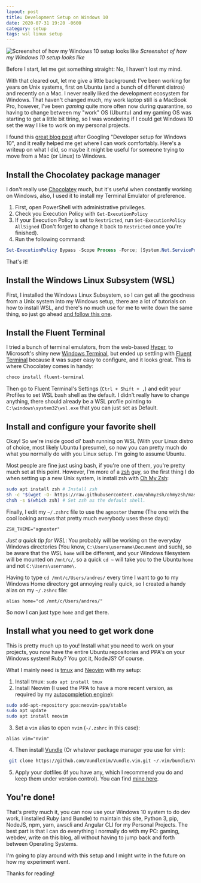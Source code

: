 ```yaml
---
layout: post
title: Development Setup on Windows 10
date: 2020-07-31 19:20 -0600
category: setup
tags: wsl linux setup
---
```


![Screenshot of how my Windows 10 setup looks like](https://raw.githubusercontent.com/andres-arias/andres-arias.github.io/master/assets/img/windows.PNG)
*Screenshot of how my Windows 10 setup looks like*

Before I start, let me get something straight: No, I haven't lost my mind.

With that cleared out, let me give a little background: I've been working for years on Unix systems, first on Ubuntu (and a bunch of different distros) and recently on a Mac. I never really liked the development ecosystem for Windows. That haven't changed much, my work laptop still is a MacBook Pro, however, I've been *gaming* quite more often now during quarantine, so having to change between my "work" OS (Ubuntu) and my gaming OS was starting to get a little bit tiring, so I was wondering if I could get Windows 10 set the way I like to work on my personal projects.

I found this [great blog post](https://char.gd/blog/2017/how-to-set-up-the-perfect-modern-dev-environment-on-windows) after Googling "Developer setup for Windows 10", and it really helped me get where I can work comfortably. Here's a writeup on what I did, so maybe it might be useful for someone trying to move from a Mac (or Linux) to Windows.

<!--more-->

## Install the Chocolatey package manager

I don't really use [Chocolatey](https://chocolatey.org/) much, but it's useful when constantly working on Windows, also, I used it to install my Terminal Emulator of preference.

1. First, open PowerShell with administrative privileges.
2. Check you Execution Policy with `Get-ExecutionPolicy`
3. If your Execution Policy is set to `Restricted`, run `Set-ExecutionPolicy AllSigned` (Don't forget to change it back to `Restricted` once you're finished).
4. Run the following command:
```powershell
Set-ExecutionPolicy Bypass -Scope Process -Force; [System.Net.ServicePointManager]::SecurityProtocol = [System.Net.ServicePointManager]::SecurityProtocol -bor 3072; iex ((New-Object System.Net.WebClient).DownloadString('https://chocolatey.org/install.ps1'))
```

That's it!

## Install the Windows Linux Subsystem (WSL)

First, I installed the Windows Linux Subsystem, so I can get all the goodness from a Unix system into my Windows setup, there are a lot of tutorials on how to install WSL, and there's no much use for me to write down the same thing, so just go ahead [and follow this one](https://char.gd/blog/2017/how-to-set-up-the-perfect-modern-dev-environment-on-windows).

## Install the Fluent Terminal

I tried a bunch of terminal emulators, from the web-based [Hyper](https://hyper.is/), to Microsoft's shiny new [Windows Terminal](https://www.microsoft.com/en-us/p/windows-terminal/9n0dx20hk701), but ended up settling with [Fluent Terminal](https://github.com/felixse/FluentTerminal) because it was super easy to configure, and it looks great. This is where Chocolatey comes in handy:
```powershell
choco install fluent-terminal
```

Then go to Fluent Terminal's Settings (`Ctrl + Shift + ,`) and edit your Profiles to set WSL bash shell as the default. I didn't really have to change anything, there should already be a WSL profile pointing to `C:\windows\system32\wsl.exe` that you can just set as Default.

## Install and configure your favorite shell

Okay! So we're inside good ol' bash running on WSL (With your Linux distro of choice, most likely Ubuntu I presume), so now you can pretty much do what you normally do with you Linux setup. I'm going to assume Ubuntu.

Most people are fine just using bash, if you're one of them, you're pretty much set at this point. However, I'm more of a [zsh](https://www.zsh.org/) guy, so the first thing I do when setting up a new Unix system, is install zsh with [Oh My Zsh](https://ohmyz.sh/):

```bash
sudo apt install zsh # Install zsh
sh -c "$(wget -O- https://raw.githubusercontent.com/ohmyzsh/ohmyzsh/master/tools/install.sh)" # Install Oh My Zsh using wget
chsh -s $(which zsh) # Set zsh as the default shell.
```

Finally, I edit my `~/.zshrc` file to use the `agnoster` theme (The one with the cool looking arrows that pretty much everybody uses these days):

```
ZSH_THEME="agnoster" 
```

*Just a quick tip for WSL*: You probably will be working on the everyday Windows directories (You know, `C:\Users\username\Document` and such), so be aware that the WSL `home` will be different, and your Windows filesystem will be mounted on `/mnt/c/`, so a quick `cd ~` will take you to the Ubuntu `home` and not `C:\Users\username\`.

Having to type `cd /mnt/c/Users/andres/` every time I want to go to my Windows Home directory got annoying really quick, so I created a handy alias on my `~/.zshrc` file:

```
alias home="cd /mnt/c/Users/andres/"
```

So now I can just type `home` and get there.

## Install what you need to get work done

This is pretty much up to you! Install what you need to work on your projects, you now have the entire Ubuntu repositories and PPA's on your Windows system! Ruby? You got it, NodeJS? Of course.

What I mainly need is [tmux](https://github.com/tmux/tmux) and [Neovim](https://neovim.io/) with my setup:

1. Install tmux: `sudo apt install tmux`
2. Install Neovim (I used the PPA to have a more recent version, as required by my [autocompletion engine](https://github.com/neoclide/coc.nvim)):
```bash
sudo add-apt-repository ppa:neovim-ppa/stable
sudo apt update
sudo apt install neovim
```
3. Set a `vim` alias to open `nvim` (`~/.zshrc` in this case):
```
alias vim="nvim"
```
4. Then install [Vundle](https://github.com/VundleVim/Vundle.vim) (Or whatever package manager you use for vim):
```bash
 git clone https://github.com/VundleVim/Vundle.vim.git ~/.vim/bundle/Vundle.vim
```
5. Apply your dotfiles (if you have any, which I recommend you do and keep them under version control). You can find [mine here](https://github.com/andres-arias/dotfiles).

## You're done!

That's pretty much it, you can now use your Windows 10 system to do dev work, I installed Ruby (and Bundle) to maintain this site, Python 3, pip, NodeJS, npm, yarn, awscli and Angular CLI for my Personal Projects. The best part is that I can do everything I normally do with my PC: gaming, webdev, write on this blog, all without having to jump back and forth between Operating Systems.

I'm going to play around with this setup and I might write in the future on how my experiment went.

Thanks for reading!
